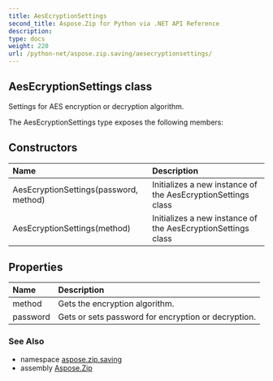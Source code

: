 ```yaml
---
title: AesEcryptionSettings
second_title: Aspose.Zip for Python via .NET API Reference
description: 
type: docs
weight: 220
url: /python-net/aspose.zip.saving/aesecryptionsettings/
---
```


## AesEcryptionSettings class

Settings for AES encryption or decryption algorithm.

The AesEcryptionSettings type exposes the following members:
## Constructors
| Name | Description |
| :- | :- |
|AesEcryptionSettings(password, method)|Initializes a new instance of the AesEcryptionSettings class|
|AesEcryptionSettings(method)|Initializes a new instance of the AesEcryptionSettings class|
## Properties
| Name | Description |
| :- | :- |
|method|Gets the encryption algorithm.|
|password|Gets or sets password for encryption or decryption.|

### See Also

* namespace [aspose.zip.saving](/zip/python-net/aspose.zip.saving/)
* assembly [Aspose.Zip](/zip/python-net/)

